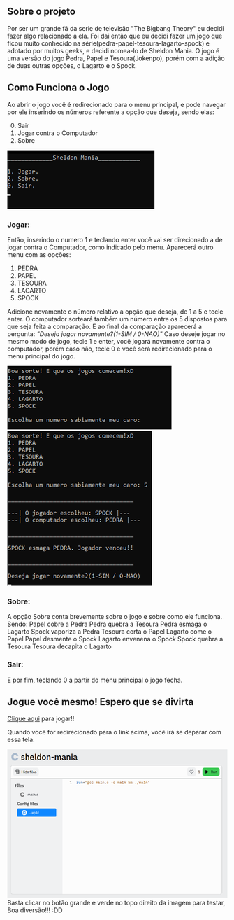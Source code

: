<h2>Sobre o projeto</h2>

Por ser um grande fã da serie de televisão "The Bigbang Theory" eu decidi fazer algo relacionado a ela. Foi dai então que eu decidi fazer um jogo que ficou muito conhecido na série(pedra-papel-tesoura-lagarto-spock) e adotado por muitos geeks, e decidi nomea-lo de Sheldon Mania. O jogo é uma versão do jogo Pedra, Papel e Tesoura(Jokenpo), porém com a adição de duas outras opções, o Lagarto e o Spock.


<h2>Como Funciona o Jogo</h2>

Ao abrir o jogo você é redirecionado para o menu principal, e pode navegar por ele inserindo os números referente a opção que deseja, sendo elas:

0. Sair
1. Jogar contra o Computador
2. Sobre


<img src="/img/img1.png">



<h3>Jogar:</h3>

Então, inserindo o numero 1 e teclando enter você vai ser direcionado a de jogar contra o Computador, como indicado pelo menu.
Aparecerá outro menu com as opções:
1. PEDRA
2. PAPEL
3. TESOURA
4. LAGARTO
5. SPOCK

Adicione novamente o número relativo a opção que deseja, de 1 a 5 e tecle enter. O computador sorteará também um número entre os
5 dispostos para que seja feita a comparação. E ao final da comparação aparecerá a pergunta: <i>"Deseja jogar novamente?(1-SIM / 0-NAO)"</i>
Caso deseje jogar no mesmo modo de jogo, tecle 1 e enter, você jogará novamente contra o computador, porém caso não, tecle 0 e você
será redirecionado para o menu principal do jogo.


<img src="/img/img2.png">


<img src="/img/img3.png">


<h3>Sobre:</h3>

A opção Sobre conta brevemente sobre o jogo e sobre como ele funciona. Sendo:
Papel cobre a Pedra
Pedra quebra a Tesoura
Pedra esmaga o Lagarto
Spock vaporiza a Pedra
Tesoura corta o Papel
Lagarto come o Papel
Papel desmente o Spock
Lagarto envenena o Spock
Spock quebra a Tesoura
Tesoura decapita o Lagarto

<h3>Sair:</h3>

E por fim, teclando 0 a partir do menu principal o jogo fecha.

<h2>Jogue você mesmo! Espero que se divirta</h2>

<a href="https://replit.com/@marcos4lex/sheldon-mania#.replit">Clique aqui</a> para jogar!!

Quando você for redirecionado para o link acima, você irá se deparar com essa tela:
<div>
  <img src="/img/howto1.png" width="600">
</div>
Basta clicar no botão grande e verde no topo direito da imagem para testar, 
Boa diversão!!! :DD
